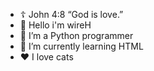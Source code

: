 - ☦️ John 4:8 “God is love.”
- 👋 Hello i'm wireH
- 👀 I’m a Python programmer
- 🌱 I’m currently learning HTML
- ❤️ I love cats

<!---
Christ is Lord
--->
